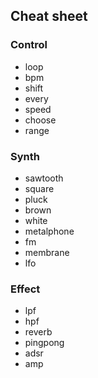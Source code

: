 ## Cheat sheet

### Control

- loop
- bpm
- shift
- every
- speed
- choose
- range

### Synth

- sawtooth
- square
- pluck
- brown
- white
- metalphone
- fm
- membrane
- lfo

### Effect

- lpf
- hpf
- reverb
- pingpong
- adsr
- amp